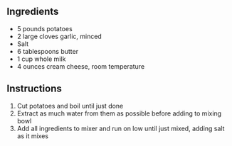 ## Ingredients
- 5 pounds potatoes
- 2 large cloves garlic, minced
- Salt
- 6 tablespoons butter
- 1 cup whole milk
- 4 ounces cream cheese, room temperature

## Instructions
1. Cut potatoes and boil until just done
2. Extract as much water from them as possible before adding to mixing bowl
3. Add all ingredients to mixer and run on low until just mixed, adding salt as it mixes